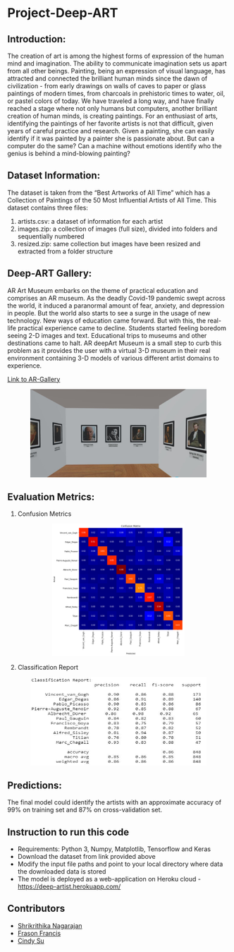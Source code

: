 # Project-Deep-ART

## Introduction:
The creation of art is among the highest forms of expression of the human mind and imagination. The ability to communicate imagination sets us apart from all other beings. 
Painting, being an expression of visual language, has attracted and connected the brilliant human minds since the dawn of civilization - from early drawings on walls of caves to 
paper or glass paintings of modern times, from charcoals in prehistoric times to water, oil, or pastel colors of today. We have traveled a long way, and have finally reached a 
stage where not only humans but computers, another brilliant creation of human minds, is creating paintings. For an enthusiast of arts, identifying the paintings of her favorite 
artists is not that difficult, given years of careful practice and research. Given a painting, she can easily identify if it was painted by a painter she is passionate about. But 
can a computer do the same? Can a machine without emotions identify who the genius is behind a mind-blowing painting?

## Dataset Information:
The dataset is taken from the “Best Artworks of All Time” which has a Collection of Paintings of the 50 Most Influential Artists of All Time. 
This dataset contains three files:
1. artists.csv: a dataset of information for each artist
2. images.zip: a collection of images (full size), divided into folders and sequentially numbered
3. resized.zip: same collection but images have been resized and extracted from a folder structure

## Deep-ART Gallery:
AR Art Museum embarks on the theme of practical education and comprises an AR museum.
As the deadly Covid-19 pandemic swept across the world, it induced a paranormal amount of fear, anxiety, and depression in people. But the world also starts to see a surge in the 
usage of new technology. New ways of education came forward. But with this, the real-life practical experience came to decline. Students started feeling boredom seeing 2-D images 
and text. Educational trips to museums and other destinations came to halt. AR deepArt Museum is a small step to curb this problem as it provides the user with a virtual 3-D 
museum in their real environment containing 3-D models of various different artist domains to experience. 

[Link to AR-Gallery](https://console.echoar.xyz/webar?key=odd-butterfly-1790&entry=6870315e-d174-4dc4-bd01-afc0bc0c3342)

<p align="center"><img src="https://github.com/frason88/Project-Deep-ART/blob/main/AR-Gallery.JPG?raw=true" width="400px" height="200px"/></p>

## Evaluation Metrics:  
1. Confusion Metrics 
<p align="center"><img src="https://github.com/frason88/Project-Deep-ART/blob/main/confusion_matrix.png?raw=true" width="300px" height="300px"/></p>

2. Classification Report
<p align="center"><img src="https://github.com/frason88/Project-Deep-ART/blob/main/classification_report.jpg?raw=true" width="400px" height="200px"/></p>

## Predictions:
The final model could identify the artists with an approximate accuracy of 99% on training set and 87% on cross-validation set.

## Instruction to run this code
- Requirements: Python 3, Numpy, Matplotlib, Tensorflow and Keras
- Download the dataset from link provided above
- Modify the input file paths and point to your local directory where data the downloaded data is stored
- The model is deployed as a web-application on Heroku cloud - https://deep-artist.herokuapp.com/


## Contributors 
- [Shrikrithika Nagarajan](https://www.behance.net/shri_sthrii)
- [Frason Francis](https://github.com/frason88)
- [Cindy Su](https://github.com/cindy-MP-2020?tab=repositories)








